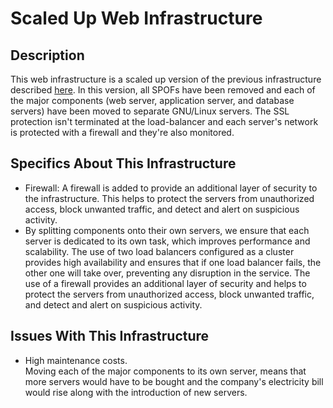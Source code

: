 # Scaled Up Web Infrastructure

## Description

This web infrastructure is a scaled up version of the previous infrastructure described [here](2-secured_and_monitored_web_infrastructure.md). In this version, all SPOFs have been removed and each of the major components (web server, application server, and database servers) have been moved to separate GNU/Linux servers. The SSL protection isn't terminated at the load-balancer and each server's network is protected with a firewall and they're also monitored.

## Specifics About This Infrastructure

+ Firewall: A firewall is added to provide an additional layer of security to the infrastructure. This helps to protect the servers from unauthorized access, block unwanted traffic, and detect and alert on suspicious activity.
+ By splitting components onto their own servers, we ensure that each server is dedicated to its own task, which improves performance and scalability. The use of two load balancers configured as a cluster provides high availability and ensures that if one load balancer fails, the other one will take over, preventing any disruption in the service. The use of a firewall provides an additional layer of security and helps to protect the servers from unauthorized access, block unwanted traffic, and detect and alert on suspicious activity. 


## Issues With This Infrastructure

+ High maintenance costs.<br/>Moving each of the major components to its own server, means that more servers would have to be bought and the company's electricity bill would rise along with the introduction of new servers.
